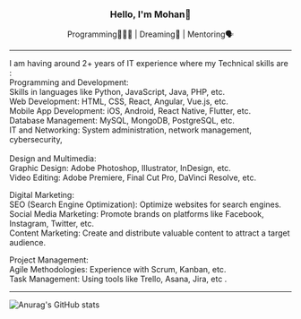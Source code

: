 <h3 align="center">Hello, I'm Mohan👋</h3>
<p align="center"> Programming👨🏻‍💻 | Dreaming💭 | Mentoring🗣 <br> </p>

***


I am having around 2+ years of IT experience where my Technical skills are : <br/>
Programming and Development: <br/>
Skills in languages like Python, JavaScript, Java, PHP, etc. <br/>
Web Development: HTML, CSS, React, Angular, Vue.js, etc. <br/>
Mobile App Development: iOS, Android, React Native, Flutter, etc. <br/>
Database Management: MySQL, MongoDB, PostgreSQL, etc. <br/>
IT and Networking: System administration, network management, cybersecurity, <br/>
<br/>
Design and Multimedia: <br/>
Graphic Design: Adobe Photoshop, Illustrator, InDesign, etc. <br/>
Video Editing: Adobe Premiere, Final Cut Pro, DaVinci Resolve, etc. <br/>

Digital Marketing: <br/>
SEO (Search Engine Optimization): Optimize websites for search engines. <br/>
Social Media Marketing: Promote brands on platforms like Facebook, Instagram, Twitter, etc. <br/>
Content Marketing: Create and distribute valuable content to attract a target audience. <br/>

Project Management: <br/>
Agile Methodologies: Experience with Scrum, Kanban, etc. <br/>
Task Management: Using tools like Trello, Asana, Jira, etc . <br/>
<!-------     In learning you will teach, and in teaching you will learn... ---------------->
***
![Anurag's GitHub stats](https://github-readme-stats.vercel.app/api?username=Mohan-Ganta&show_icons=true&theme=radical)


<!----------------- &nbsp;&nbsp;&nbsp;&nbsp;&nbsp;&nbsp;&nbsp;[![Java](https://github.com/Jiya-Ull-Haq/Jiya-Ull-Haq/blob/master/icons8-java.svg)](https://www.java.com/en/)&nbsp;&nbsp;&nbsp;&nbsp;&nbsp;&nbsp;&nbsp;[![C#](https://github.com/Jiya-Ull-Haq/Jiya-Ull-Haq/blob/master/icons8-c-sharp-logo.svg)](https://docs.microsoft.com/en-us/dotnet/csharp/)&nbsp;&nbsp;&nbsp;&nbsp;&nbsp;&nbsp;&nbsp;[![Dart](https://github.com/Jiya-Ull-Haq/Jiya-Ull-Haq/blob/master/icons8-dart.svg)](https://dart.dev/guides)&nbsp;&nbsp;&nbsp;&nbsp;&nbsp;&nbsp;&nbsp;[![TypeScript](https://github.com/Jiya-Ull-Haq/Jiya-Ull-Haq/blob/master/icons8-typescript.svg)](https://www.typescriptlang.org/)

<img src="https://github-readme-stats.vercel.app/api?username=Jiya-Ull-Haq&&show_icons=true&title_color=26cc45&icon_color=3eba51&text_color=F4EDEA&bg_color=0e1116">
-------------------------->
